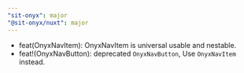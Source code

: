 ```yaml
---
"sit-onyx": major
"@sit-onyx/nuxt": major
---
```


- feat(OnyxNavItem): OnyxNavItem is universal usable and nestable.
- feat!(OnyxNavButton): deprecated `OnyxNavButton`, Use `OnyxNavItem` instead.
